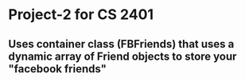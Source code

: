 # Project-2 for CS 2401
## Uses container class (FBFriends) that uses a dynamic array of Friend objects to store your "facebook friends"
